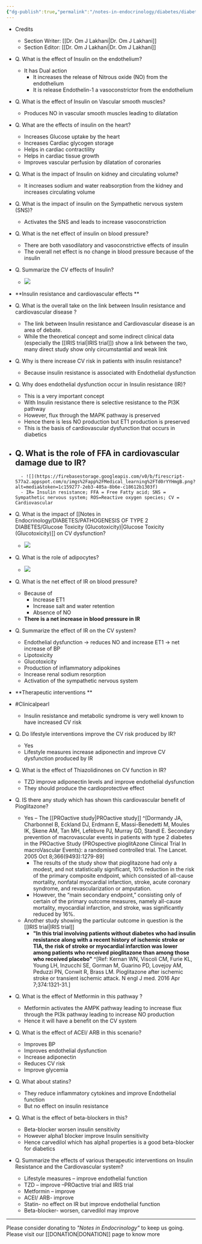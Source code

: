 ```yaml
---
{"dg-publish":true,"permalink":"/notes-in-endocrinology/diabetes/diabetes-and-the-cardiovascular-system/insulin-and-the-cardiovascular-system/"}
---
```


- Credits
    - Section Writer: [[Dr. Om J Lakhani\|Dr. Om J Lakhani]]
    - Section Editor: [[Dr. Om J Lakhani\|Dr. Om J Lakhani]]

- Q. What is the effect of Insulin on the endothelium?
    - It has Dual action
        - It increases the release of Nitrous oxide (NO) from the endothelium
        - It is release Endothelin-1 a vasoconstrictor from the endothelium


- Q. What is the effect of Insulin on Vascular smooth muscles?
    - Produces NO in vascular smooth muscles leading to dilatation


- Q. What are the effects of insulin on the heart?
    - Increases Glucose uptake by the heart
    - Increases Cardiac glycogen storage
    - Helps in cardiac contractility
    - Helps in cardiac tissue growth
    - Improves vascular perfusion by dilatation of coronaries


- Q. What is the impact of Insulin on kidney and circulating volume?
    - It increases sodium and water reabsorption from the kidney and increases circulating volume


- Q. What is the impact of insulin on the Sympathetic nervous system (SNS)?
    - Activates the SNS and leads to increase vasoconstriction


- Q. What is the net effect of insulin on blood pressure?
    - There are both vasodilatory and vasoconstrictive effects of insulin
    - The overall net effect is no change in blood pressure because of the insulin


- Q. Summarize the CV effects of Insulin?
    - ![](https://firebasestorage.googleapis.com/v0/b/firescript-577a2.appspot.com/o/imgs%2Fapp%2FMedical_learning%2FmycC2CM_pt.png?alt=media&token=ba48468a-9ac2-4388-9a1d-138c638825ea)


- **Insulin resistance and cardiovascular effects **


- Q. What is the overall take on the link between Insulin resistance and cardiovascular disease ?
    - The link between Insulin resistance and Cardiovascular disease is an area of debate. 
    - While the theoretical concept and some indirect clinical data (especially the [[IRIS trial\|IRIS trial]]) show a link between the two, many direct study show only circumstantial and weak link


- Q. Why is there increase CV risk in patients with insulin resistance?
    - Because insulin resistance is associated with Endothelial dysfunction


- Q. Why does endothelial dysfunction occur in Insulin resistance (IR)?
    - This is a very important concept
    - With Insulin resistance there is selective resistance to the PI3K pathway
    - However, flux through the MAPK pathway is preserved
    - Hence there is less NO production but ET1 production is preserved
    - This is the basis of cardiovascular dysfunction that occurs in diabetics


- Q. What is the role of FFA in cardiovascular damage due to IR?
    - 
        - ![](https://firebasestorage.googleapis.com/v0/b/firescript-577a2.appspot.com/o/imgs%2Fapp%2FMedical_learning%2FTd0rYYHmgB.png?alt=media&token=1c159277-2eb3-405a-8b6e-c18612b1303f)
        - IR= Insulin resistance; FFA = Free Fatty acid; SNS = Sympathetic nervous system; ROS=Reactive oxygen species; CV = Cardiovascular


- Q. What is the impact of [[Notes in Endocrinology/DIABETES/PATHOGENESIS OF TYPE 2 DIABETES/Glucose Toxicity (Glucotoxicity)\|Glucose Toxicity (Glucotoxicity)]] on CV dysfunction?
    - ![](https://firebasestorage.googleapis.com/v0/b/firescript-577a2.appspot.com/o/imgs%2Fapp%2FMedical_learning%2F5eeQxS2dDL.png?alt=media&token=605dae66-06b6-4ed5-915a-cb2e1581dc58)


- Q. What is the role of adipocytes?
    - ![](https://firebasestorage.googleapis.com/v0/b/firescript-577a2.appspot.com/o/imgs%2Fapp%2FMedical_learning%2F8cuHO4rEHb.png?alt=media&token=493cca80-5ee5-4f17-8a66-91b2366ab302)


- Q. What is the net effect of IR on blood pressure?
    - Because of
        - Increase ET1
        - Increase salt and water retention
        - Absence of NO
    - __There is a net increase in blood pressure in IR__


- Q. Summarize the effect of IR on the CV system?
    - Endothelial dysfunction → reduces NO and increase ET1 → net increase of BP
    - Lipotoxicity
    - Glucotoxicity
    - Production of inflammatory adipokines
    - Increase renal sodium resorption
    - Activation of the sympathetic nervous system


- **Therapeutic interventions **


- #Clinicalpearl
    - Insulin resistance and metabolic syndrome is very well known to have increased CV risk


- Q. Do lifestyle interventions improve the CV risk produced by IR?
    - Yes
    - Lifestyle measures increase adiponectin and improve CV dysfunction produced by IR


- Q. What is the effect of Thiazolidinones on CV function in IR?
    - TZD improve adiponectin levels and improve endothelial dysfunction
    - They should produce the cardioprotective effect


- Q. IS there any study which has shown this cardiovascular benefit of Pioglitazone?
    - Yes – The [[PROactive study\|PROactive study]] ^[Dormandy JA, Charbonnel B, Eckland DJ, Erdmann E, Massi-Benedetti M, Moules IK, Skene AM, Tan MH, Lefèbvre PJ, Murray GD, Standl E. Secondary prevention of macrovascular events in patients with type 2 diabetes in the PROactive Study (PROspective pioglitAzone Clinical Trial In macroVascular Events): a randomised controlled trial. The Lancet. 2005 Oct 8;366(9493):1279-89]
        - The results of the study show that pioglitazone had only a modest, and not statistically significant, 10% reduction in the risk of the primary composite endpoint, which consisted of all-cause mortality, nonfatal myocardial infarction, stroke, acute coronary syndrome, and revascularization or amputation.
        - However, the “main secondary endpoint,” consisting only of certain of the primary outcome measures, namely all-cause mortality, myocardial infarction, and stroke, was significantly reduced by 16%.
    - Another study showing the particular outcome in question is the [[IRIS trial\|IRIS trial]]
        - __"In this trial involving patients without diabetes who had insulin resistance along with a recent history of ischemic stroke or TIA, the risk of stroke or myocardial infarction was lower among patients who received pioglitazone than among those who received placebo"__ ^[Ref: Kernan WN, Viscoli CM, Furie KL, Young LH, Inzucchi SE, Gorman M, Guarino PD, Lovejoy AM, Peduzzi PN, Conwit R, Brass LM. Pioglitazone after ischemic stroke or transient ischemic attack. N engl J med. 2016 Apr 7;374:1321-31.]
       
- Q. What is the effect of Metformin in this pathway ?
    - Metformin activates the AMPK pathway leading to increase flux through the PI3k pathway leading to increase NO production
    - Hence it will have a benefit on the CV system


- Q. What is the effect of ACEI/ ARB in this scenario?
    - Improves BP
    - Improves endothelial dysfunction
    - Increase adiponectin
    - Reduces CV risk
    - Improve glycemia


- Q. What about statins?
    - They reduce inflammatory cytokines and improve Endothelial function
    - But no effect on insulin resistance


- Q. What is the effect of beta-blockers in this?
    - Beta-blocker worsen insulin sensitivity
    - However alpha1 blocker improve Insulin sensitivity
    - Hence carvedilol which has alpha1 properties is a good beta-blocker for diabetics


- Q. Summarize the effects of various therapeutic interventions on Insulin Resistance and the Cardiovascular system?
    - Lifestyle measures – improve endothelial function
    - TZD – improve –PROactive trial and IRIS trial
    - Metformin – improve
    - ACEI/ ARB- improve
    - Statin- no effect on IR but improve endothelial function
    - Beta-blocker- worsen, carvedilol may improve


----

Please consider donating to *"Notes in Endocrinology"* to keep us going. Please visit our [[DONATION\|DONATION]] page to know more
